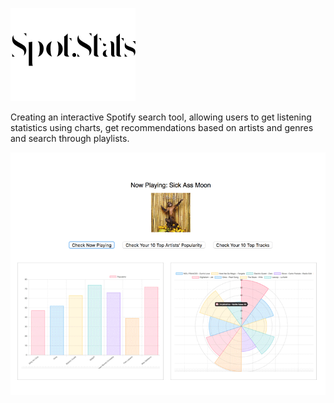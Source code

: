 
![alt text](https://github.com/Johnnybar/spot-stats/blob/master/client/public/readme_spotStats_logo.png?raw=true "Title")

Creating an interactive Spotify search tool, allowing users to get listening statistics using charts, get recommendations based on artists and genres and search through playlists.


![alt text](https://github.com/Johnnybar/spot-stats/blob/master/client/public/readme_ss_spot_stats.png?raw=true "Title")
